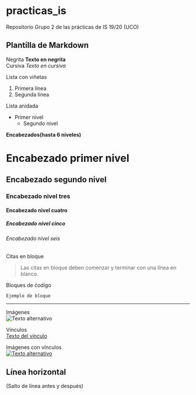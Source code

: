 # practicas_is
Repositorio Grupo 2 de las prácticas de IS 19/20 (UCO)

## Plantilla de Markdown
Negrita    **Texto en negrita**  
Cursiva    *Texto en cursiva*  

Lista con viñetas
1. Primera línea
2. Segunda línea

Lista anidada
* Primer nivel
    * Segundo nivel  
  
  
  
**Encabezados(hasta 6 niveles)**
# Encabezado primer nivel
## Encabezado segundo nivel
### Encabezado nivel tres
#### Encabezado nivel cuatro
##### Encabezado nivel cinco
###### Encabezado nivel seis  
  
  
  
Citas en bloque
> Las citas en bloque deben comenzar y terminar con una línea en blanco.


Bloques de ćodigo
~~~
Ejemplo de bloque
~~~
-------------------------------------------------------------------
  
  
  
Imágenes  
![Texto alternativo](https://cdn-images-1.medium.com/max/1600/1*lWS_YsYDgGNzwleoSK8jOg.png)

Vínculos  
[Texto del vínculo](https://medium.com/@PabloLeonPsi/mi-primer-d%C3%ADa-con-github-5a11ae2bd250)

Imágenes con vínculos  
[![Texto alternativo](https://cdn-images-1.medium.com/max/1600/1*lWS_YsYDgGNzwleoSK8jOg.png)](https://medium.com/@PabloLeonPsi/mi-primer-d%C3%ADa-con-github-5a11ae2bd250)

Línea horizontal
---
(Salto de línea antes y después)


